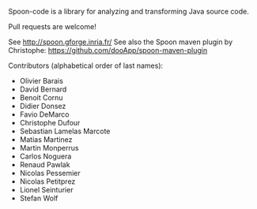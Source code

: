 Spoon-code is a library for analyzing and transforming Java source code.

Pull requests are welcome!

See <http://spoon.gforge.inria.fr/>
See also the Spoon maven plugin by Christophe: <https://github.com/dooApp/spoon-maven-plugin>

Contributors (alphabetical order of last names):

* Olivier Barais
* David Bernard
* Benoit Cornu
* Didier Donsez
* Favio DeMarco
* Christophe Dufour
* Sebastian Lamelas Marcote
* Matias Martinez
* Martin Monperrus
* Carlos Noguera
* Renaud Pawlak
* Nicolas Pessemier
* Nicolas Petitprez
* Lionel Seinturier
* Stefan Wolf
